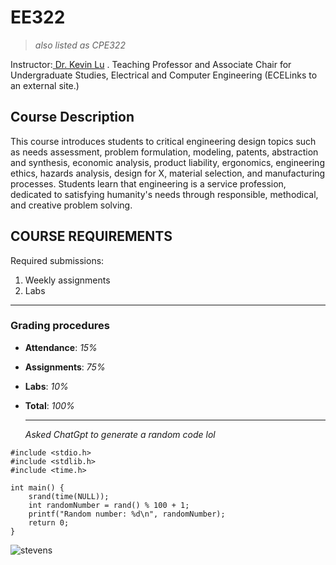 # EE322 
> _also listed as CPE322_

Instructor:[ Dr. Kevin Lu](https://www.stevens.edu/profile/klu2) . Teaching Professor and Associate Chair for Undergraduate Studies, Electrical and Computer Engineering (ECELinks to an external site.)
## Course Description
This course introduces students to critical engineering design topics such as needs assessment, problem formulation, modeling, patents, abstraction and synthesis, economic analysis, product liability, ergonomics, engineering ethics, hazards analysis, design for X, material selection, and manufacturing processes. Students learn that engineering is a service profession, dedicated to satisfying humanity's needs through responsible, methodical, and creative problem solving.
## COURSE REQUIREMENTS
Required submissions:
1. Weekly assignments
2. Labs
---   
### Grading procedures
- **Attendance**: _15%_
- **Assignments**: _75%_
- **Labs**: _10%_
- **Total**: _100%_

  ---
  _Asked ChatGpt to generate a random code lol_
```
#include <stdio.h>
#include <stdlib.h>
#include <time.h>

int main() {
    srand(time(NULL));
    int randomNumber = rand() % 100 + 1;
    printf("Random number: %d\n", randomNumber);
    return 0;
}
```
![stevens](https://github.com/johnB-A/EE-322/assets/156035355/2695b94c-1f81-443e-ad7d-2747f728db5c)



